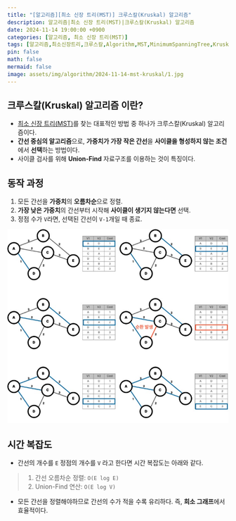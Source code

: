 ```yaml
---
title: "[알고리즘][최소 신장 트리(MST)] 크루스칼(Kruskal) 알고리즘"
description: 알고리즘|최소 신장 트리(MST)|크루스칼(Kruskal) 알고리즘
date: 2024-11-14 19:00:00 +0900
categories: [알고리즘, 최소 신장 트리(MST)]
tags: [알고리즘,최소신장트리,크루스칼,Algorithm,MST,MinimumSpanningTree,Kruskal]
pin: false
math: false
mermaid: false
image: assets/img/algorithm/2024-11-14-mst-kruskal/1.jpg
---
```


## 크루스칼(Kruskal) 알고리즘 이란?

- [최소 신장 트리(MST)]({{site.url}}/posts/*/mst)를 찾는 대표적인 방법 중 하나가 크루스칼(Kruskal) 알고리즘이다.<br>
- **간선 중심의 알고리즘**으로, **가중치가 가장 작은 간선**을 **사이클을 형성하지 않는 조건**에서 **선택**하는 방법이다.<br>
- 사이클 검사를 위해 **Union-Find** 자료구조를 이용하는 것이 특징이다.

## 동작 과정

1. 모든 간선을 **가중치**의 **오름차순**으로 정렬.
2. **가장 낮은 가중치**의 간선부터 시작해 **사이클이 생기지 않는다면** 선택.
3. 정점 수가 `V`라면, 선택된 간선이 `V-1`개일 때 종료.

![Desktop View](/assets/img/algorithm/2024-11-14-mst-kruskal/2.jpg)

## 시간 복잡도

- 간선의 개수를 `E` 정점의 개수를 `V` 라고 한다면 시간 복잡도는 아래와 같다.

> 1. 간선 오름차순 정렬: `O(E log E)`
> 2. Union-Find 연산: `O(E log V)`

- 모든 간선을 정렬해야하므로 간선의 수가 적을 수록 유리하다. 즉, **희소 그래프**에서 효율적이다.
